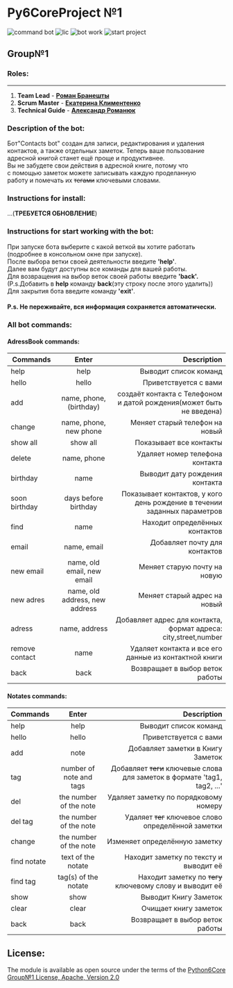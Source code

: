 # Py6CoreProject №1
![command bot](https://img.shields.io/pypi/pyversions/pyth?color=orange&label=Command%20Bot&logo=R)
![lic](https://img.shields.io/pypi/l/clu?color=orange&label=Py6Core%20Group%E2%84%961%20License&logo=R)
![bot work](https://img.shields.io/github/commit-activity/m/Roman-Braneshty/Py6CoreProject-1?color=orange&label=Bot%20Work&logo=R)
![start project](https://img.shields.io/date/1655672400?color=orange&label=start%20project)
## Group№1

### Roles:
___
1) **Team Lead** - **[Роман Бранешты](https://github.com/Roman-Braneshty)** 
2) **Scrum Master** - **[Екатерина Климентенко](https://github.com/klymentenkokate)**
3) **Technical Guide** - **[Александр Романюк](https://github.com/romaniuk-o)**

### Description of the bot:
Бот"Contacts bot" создан для записи, редактирования и удаления\
контактов, а также отдельных заметок. Теперь ваше пользование\
адресной книгой станет ещё проще и продуктивнее.\
Вы не забудете свои действия в адресной книге, потому что\
с помощью заметок можете записывать каждую проделанную\
работу и помечать их ~~тегами~~ ключевыми словами.

### Instructions for install:
...(**ТРЕБУЕТСЯ ОБНОВЛЕНИЕ**)

### Instructions for start working with the bot:
При запуске бота выберите с какой веткой вы хотите работать\
(подробнее в консольном окне при запуске).\
После выбора ветки своей деятельности введите **'help'**.\
Далее вам будут доступны все команды для вашей работы.\
Для возвращения на выбор веток своей работы введите **'back'.**\
(P.s.Добавить в **help** команду **back**(эту строку после этого удалить))\
Для закрытия бота введите команду **'exit'**.
#### **P.s. Не переживайте, вся информация сохраняется автоматически.**

### All bot commands:
#### AdressBook commands:
| Commands       |             Enter              |                                                              Description |
|----------------|:------------------------------:|-------------------------------------------------------------------------:|
| help           |              help              |                                                    Выводит список команд |
| hello          |             hello              |                                                    Приветствуется с вами |
| add            |    name, phone, (birthday)     |     создаёт контакта с Телефоном и датой рождения(может быть не введена) |
| change         |     name, phone, new phone     |                                           Меняет старый телефон на новый |
| show all       |            show all            |                                                  Показывает все контакты |
| delete         |          name, phone           |                                          Удаляет номер телефона контакта |                                                                       
| birthday       |              name              |                                           Выводит дату рождения контакта |                                                                                 
| soon birthday  |      days before birthday      | Показывает контактов, у кого день рождение в течении заданных параметров |
| find           |              name              |                                           Находит определённых контактов |                                            
| email          |          name, email           |                                            Добавляет почту для контактов |                                                                                 
| new email      |   name, old email, new email   |                                             Меняет старую почту на новую |                                                        
| new adres      | name, old address, new address |                                             Меняет старый адрес на новый |                                            
| adress         |         name, address          |          Добавляет адрес для контакта, формат адреса: city,street,number |                                       
| remove contact |              name              |                    Удаляет контакта и все его данные из контактной книги |  
 | back           |              back              |                                          Возвращает в выбор веток работы |
#### Notates commands:
| Commands    |          Enter          |                                                               Description |
|-------------|:-----------------------:|--------------------------------------------------------------------------:|
| help        |          help           |                                                     Выводит список команд |
| hello       |          hello          |                                                     Приветствуется с вами |
| add         |          note           |                                         Добавляет заметки в Книгу Заметок |
| tag         | number of note and tags | Добавляет ~~теги~~ ключевые слова для заметок в формате 'tag1, tag2, ...' |
| del         | the number of the note  |                                     Удаляет заметку по порядковому номеру |
| del tag     | the number of the note  |                       Удаляет ~~тег~~ ключевое слово определённой заметки |
| change      | the number of the note  |                                             Изменяет определённую заметку |
| find notate |   text of the notate    |                                    Находит заметку по тексту и выводит её |
| find tag    |  tag(s) of the notate   |                  Находит заметку по ~~тегу~~ ключевому слову и выводит её |
| show        |          show           |                                                     Выводит Книгу Заметок |
| clear       |          clear          |                                                     Очищает книгу заметок |
| back        |          back           |                                           Возвращает в выбор веток работы |

## License: 
The module is available as open source under the terms of the [Python6Core Group№1 License, Apache, Version 2.0 ](http://www.apache.org/licenses/)